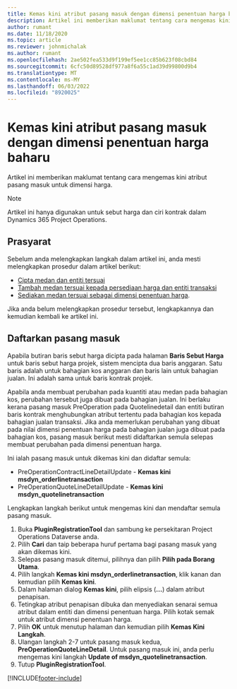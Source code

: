 ```yaml
---
title: Kemas kini atribut pasang masuk dengan dimensi penentuan harga baharu
description: Artikel ini memberikan maklumat tentang cara mengemas kini atribut pasang masuk untuk dimensi harga.
author: rumant
ms.date: 11/18/2020
ms.topic: article
ms.reviewer: johnmichalak
ms.author: rumant
ms.openlocfilehash: 2ae502fea533d9f199ef5ee1cc85b623f08cbd84
ms.sourcegitcommit: 6cfc50d89528df977a8f6a55c1ad39d99800d9b4
ms.translationtype: MT
ms.contentlocale: ms-MY
ms.lasthandoff: 06/03/2022
ms.locfileid: "8920025"
---
```

# <a name="update-plug-in-attributes-with-new-pricing-dimensions"></a>Kemas kini atribut pasang masuk dengan dimensi penentuan harga baharu

Artikel ini memberikan maklumat tentang cara mengemas kini atribut pasang masuk untuk dimensi harga.

> [!NOTE]
> Artikel ini hanya digunakan untuk sebut harga dan ciri kontrak dalam Dynamics 365 Project Operations.

## <a name="prerequisites"></a>Prasyarat
Sebelum anda melengkapkan langkah dalam artikel ini, anda mesti melengkapkan prosedur dalam artikel berikut:

  - [Cipta medan dan entiti tersuai](create-custom-fields-entities-pricing-dimensions.md) 
  - [Tambah medan tersuai kepada persediaan harga dan entiti transaksi ](add-custom-fields-price-setup-transactional-entities.md)
  - [Sediakan medan tersuai sebagai dimensi penentuan harga](set-up-custom-fields-pricing-dimensions.md). 
  
Jika anda belum melengkapkan prosedur tersebut, lengkapkannya dan kemudian kembali ke artikel ini.

## <a name="register-a-plug-in"></a>Daftarkan pasang masuk
Apabila butiran baris sebut harga dicipta pada halaman **Baris Sebut Harga** untuk baris sebut harga projek, sistem mencipta dua baris anggaran. Satu baris adalah untuk bahagian kos anggaran dan baris lain untuk bahagian jualan. Ini adalah sama untuk baris kontrak projek.

Apabila anda membuat perubahan pada kuantiti atau medan pada bahagian kos, perubahan tersebut juga dibuat pada bahagian jualan. Ini berlaku kerana pasang masuk PreOperation pada Quotelinedetail dan entiti butiran baris kontrak menghubungkan atribut tertentu pada bahagian kos kepada bahagian jualan transaksi. Jika anda memerlukan perubahan yang dibuat pada nilai dimensi penentuan harga pada bahagian jualan juga dibuat pada bahagian kos, pasang masuk berikut mesti didaftarkan semula selepas membuat perubahan pada dimensi penentuan harga.

Ini ialah pasang masuk untuk dikemas kini dan didaftar semula:

- PreOperationContractLineDetailUpdate - **Kemas kini msdyn_orderlinetransaction**
- PreOperationQuoteLineDetailUpdate - **Kemas kini msdyn_quotelinetransaction**

Lengkapkan langkah berikut untuk mengemas kini dan mendaftar semula pasang masuk.

1. Buka **PluginRegistrationTool** dan sambung ke persekitaran Project Operations Dataverse anda.
2. Pilih **Cari** dan taip beberapa huruf pertama bagi pasang masuk yang akan dikemas kini.
3. Selepas pasang masuk ditemui, pilihnya dan pilih **Pilih pada Borang Utama**.
4. Pilih langkah **Kemas kini msdyn_orderlinetransaction**, klik kanan dan kemudian pilih **Kemas kini**.
5. Dalam halaman dialog **Kemas kini**, pilih elipsis (**...**) dalam atribut penapisan.
6. Tetingkap atribut penapisan dibuka dan menyediakan senarai semua atribut dalam entiti dan dimensi penentuan harga. Pilih kotak semak untuk atribut dimensi penentuan harga.
7. Pilih **OK** untuk menutup halaman dan kemudian pilih **Kemas Kini Langkah**.
8. Ulangan langkah 2-7 untuk pasang masuk kedua, **PreOperationQuoteLineDetail**. Untuk pasang masuk ini, anda perlu mengemas kini langkah **Update of msdyn_quotelinetransaction**.
9. Tutup **PluginRegistrationTool**.


[!INCLUDE[footer-include](../includes/footer-banner.md)]